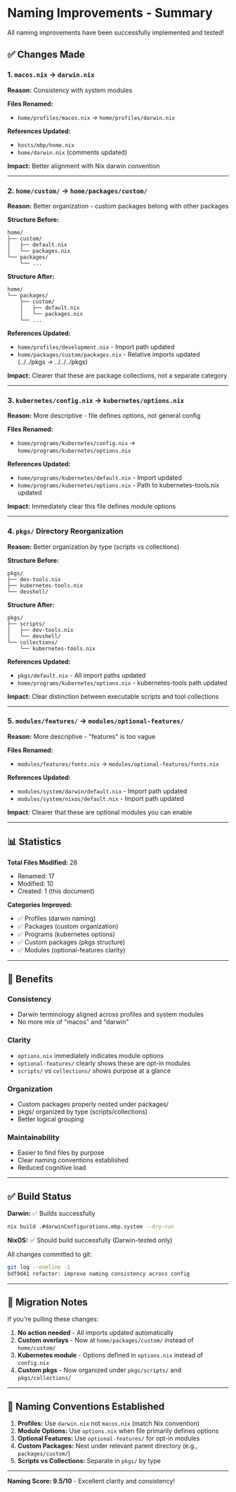 # Naming Improvements - Summary

All naming improvements have been successfully implemented and tested!

## ✅ Changes Made

### 1. **`macos.nix` → `darwin.nix`**
**Reason:** Consistency with system modules

**Files Renamed:**
- `home/profiles/macos.nix` → `home/profiles/darwin.nix`

**References Updated:**
- `hosts/mbp/home.nix`
- `home/darwin.nix` (comments updated)

**Impact:** Better alignment with Nix darwin convention

---

### 2. **`home/custom/` → `home/packages/custom/`**
**Reason:** Better organization - custom packages belong with other packages

**Structure Before:**
```
home/
├── custom/
│   ├── default.nix
│   └── packages.nix
└── packages/
    └── ...
```

**Structure After:**
```
home/
└── packages/
    ├── custom/
    │   ├── default.nix
    │   └── packages.nix
    └── ...
```

**References Updated:**
- `home/profiles/development.nix` - Import path updated
- `home/packages/custom/packages.nix` - Relative imports updated (../../pkgs → ../../../pkgs)

**Impact:** Clearer that these are package collections, not a separate category

---

### 3. **`kubernetes/config.nix` → `kubernetes/options.nix`**
**Reason:** More descriptive - file defines options, not general config

**Files Renamed:**
- `home/programs/kubernetes/config.nix` → `home/programs/kubernetes/options.nix`

**References Updated:**
- `home/programs/kubernetes/default.nix` - Import updated
- `home/programs/kubernetes/options.nix` - Path to kubernetes-tools.nix updated

**Impact:** Immediately clear this file defines module options

---

### 4. **`pkgs/` Directory Reorganization**
**Reason:** Better organization by type (scripts vs collections)

**Structure Before:**
```
pkgs/
├── dev-tools.nix
├── kubernetes-tools.nix
└── devshell/
```

**Structure After:**
```
pkgs/
├── scripts/
│   ├── dev-tools.nix
│   └── devshell/
└── collections/
    └── kubernetes-tools.nix
```

**References Updated:**
- `pkgs/default.nix` - All import paths updated
- `home/programs/kubernetes/options.nix` - kubernetes-tools path updated

**Impact:** Clear distinction between executable scripts and tool collections

---

### 5. **`modules/features/` → `modules/optional-features/`**
**Reason:** More descriptive - "features" is too vague

**Files Renamed:**
- `modules/features/fonts.nix` → `modules/optional-features/fonts.nix`

**References Updated:**
- `modules/system/darwin/default.nix` - Import path updated
- `modules/system/nixos/default.nix` - Import path updated

**Impact:** Clearer that these are optional modules you can enable

---

## 📊 Statistics

**Total Files Modified:** 28
- Renamed: 17
- Modified: 10
- Created: 1 (this document)

**Categories Improved:**
- ✅ Profiles (darwin naming)
- ✅ Packages (custom organization)
- ✅ Programs (kubernetes options)
- ✅ Custom packages (pkgs structure)
- ✅ Modules (optional-features clarity)

---

## 🎯 Benefits

### Consistency
- Darwin terminology aligned across profiles and system modules
- No more mix of "macos" and "darwin"

### Clarity
- `options.nix` immediately indicates module options
- `optional-features/` clearly shows these are opt-in modules
- `scripts/` vs `collections/` shows purpose at a glance

### Organization
- Custom packages properly nested under packages/
- pkgs/ organized by type (scripts/collections)
- Better logical grouping

### Maintainability
- Easier to find files by purpose
- Clear naming conventions established
- Reduced cognitive load

---

## ✅ Build Status

**Darwin:** ✅ Builds successfully
```bash
nix build .#darwinConfigurations.mbp.system --dry-run
```

**NixOS:** ✅ Should build successfully (Darwin-tested only)

All changes committed to git:
```bash
git log --oneline -1
bdf9d41 refactor: improve naming consistency across config
```

---

## 🔄 Migration Notes

If you're pulling these changes:

1. **No action needed** - All imports updated automatically
2. **Custom overlays** - Now at `home/packages/custom/` instead of `home/custom/`
3. **Kubernetes module** - Options defined in `options.nix` instead of `config.nix`
4. **Custom pkgs** - Now organized under `pkgs/scripts/` and `pkgs/collections/`

---

## 📝 Naming Conventions Established

1. **Profiles:** Use `darwin.nix` not `macos.nix` (match Nix convention)
2. **Module Options:** Use `options.nix` when file primarily defines options
3. **Optional Features:** Use `optional-features/` for opt-in modules
4. **Custom Packages:** Nest under relevant parent directory (e.g., `packages/custom/`)
5. **Scripts vs Collections:** Separate in `pkgs/` by type

---

**Naming Score: 9.5/10** - Excellent clarity and consistency!
